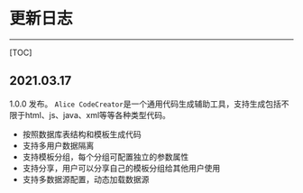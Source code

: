 # 更新日志
---

[TOC]

## 2021.03.17 
1.0.0 发布。
`Alice CodeCreator`是一个通用代码生成辅助工具，支持生成包括不限于html、js、java、xml等等各种类型代码。
- 按照数据库表结构和模板生成代码
- 支持多用户数据隔离
- 支持模板分组，每个分组可配置独立的参数属性
- 支持分享，用户可以分享自己的模板分组给其他用户使用
- 支持多数据源配置，动态加载数据源
